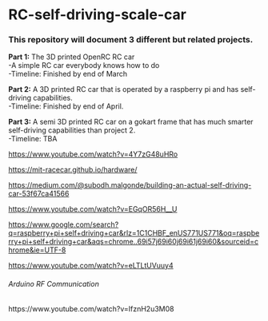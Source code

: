 # RC-self-driving-scale-car

<h3>This repository will document 3 different but related projects.</h3>

<b>Part 1:</b> The 3D printed OpenRC RC car <br>
  -A simple RC car everybody knows how to do <br>
  -Timeline: Finished by end of March
  
<b>Part 2:</b> A 3D printed RC car that is operated by a raspberry pi and has self-driving capabilities. <br>
  -Timeline: Finished by end of April. 

<b>Part 3:</b> A semi 3D printed RC car on a gokart frame that has much smarter self-driving capabilities than project 2. <br> 
  -Timeline: TBA
  
  https://www.youtube.com/watch?v=4Y7zG48uHRo <br>
  
  https://mit-racecar.github.io/hardware/ <br>
  
  https://medium.com/@subodh.malgonde/building-an-actual-self-driving-car-53f67ca41566 <br>
  
  https://www.youtube.com/watch?v=EGqOR56H__U <br>
  
  https://www.google.com/search?q=raspberry+pi+self+driving+car&rlz=1C1CHBF_enUS771US771&oq=raspberry+pi+self+driving+car&aqs=chrome..69i57j69i60j69i61j69i60&sourceid=chrome&ie=UTF-8 <br>
  
  https://www.youtube.com/watch?v=eLTLtUVuuy4 <br>

<h6>Arduino RF Communication </h6>
https://www.youtube.com/watch?v=IfznH2u3M08<br>
